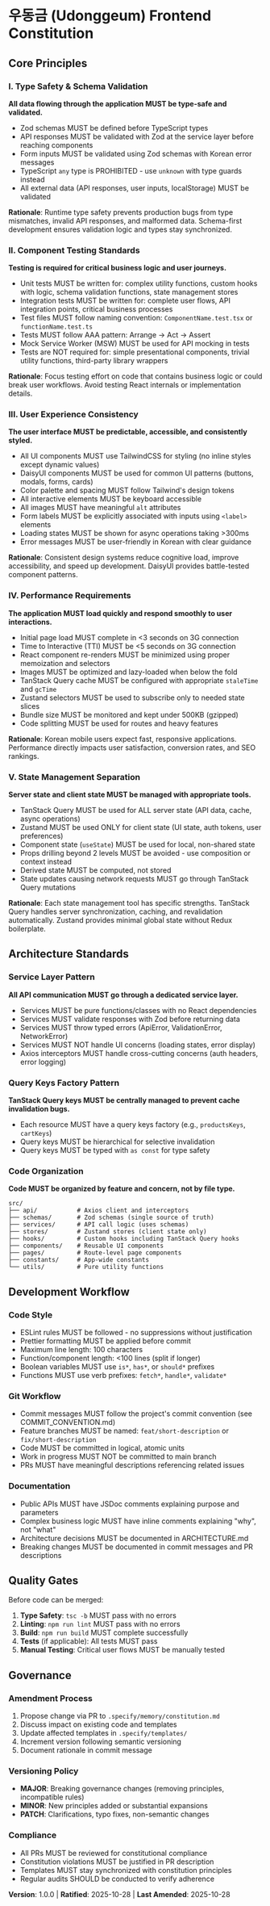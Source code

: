 <!--
Sync Impact Report:
- Version change: initial → 1.0.0
- New document: Initial constitution creation
- Principles defined:
  1. Type Safety & Schema Validation
  2. Component Testing Standards
  3. User Experience Consistency
  4. Performance Requirements
- Templates status:
  ✅ plan-template.md - Compatible with constitution principles
  ✅ spec-template.md - Compatible with constitution principles
  ✅ tasks-template.md - Compatible with constitution principles
- No pending follow-ups
-->

# 우동금 (Udonggeum) Frontend Constitution

## Core Principles

### I. Type Safety & Schema Validation

**All data flowing through the application MUST be type-safe and validated.**

- Zod schemas MUST be defined before TypeScript types
- API responses MUST be validated with Zod at the service layer before reaching components
- Form inputs MUST be validated using Zod schemas with Korean error messages
- TypeScript `any` type is PROHIBITED - use `unknown` with type guards instead
- All external data (API responses, user inputs, localStorage) MUST be validated

**Rationale**: Runtime type safety prevents production bugs from type mismatches,
invalid API responses, and malformed data. Schema-first development ensures validation
logic and types stay synchronized.

### II. Component Testing Standards

**Testing is required for critical business logic and user journeys.**

- Unit tests MUST be written for: complex utility functions, custom hooks with logic,
  schema validation functions, state management stores
- Integration tests MUST be written for: complete user flows, API integration points,
  critical business processes
- Test files MUST follow naming convention: `ComponentName.test.tsx` or `functionName.test.ts`
- Tests MUST follow AAA pattern: Arrange → Act → Assert
- Mock Service Worker (MSW) MUST be used for API mocking in tests
- Tests are NOT required for: simple presentational components, trivial utility functions,
  third-party library wrappers

**Rationale**: Focus testing effort on code that contains business logic or could break
user workflows. Avoid testing React internals or implementation details.

### III. User Experience Consistency

**The user interface MUST be predictable, accessible, and consistently styled.**

- All UI components MUST use TailwindCSS for styling (no inline styles except dynamic values)
- DaisyUI components MUST be used for common UI patterns (buttons, modals, forms, cards)
- Color palette and spacing MUST follow Tailwind's design tokens
- All interactive elements MUST be keyboard accessible
- All images MUST have meaningful `alt` attributes
- Form labels MUST be explicitly associated with inputs using `<label>` elements
- Loading states MUST be shown for async operations taking >300ms
- Error messages MUST be user-friendly in Korean with clear guidance

**Rationale**: Consistent design systems reduce cognitive load, improve accessibility,
and speed up development. DaisyUI provides battle-tested component patterns.

### IV. Performance Requirements

**The application MUST load quickly and respond smoothly to user interactions.**

- Initial page load MUST complete in <3 seconds on 3G connection
- Time to Interactive (TTI) MUST be <5 seconds on 3G connection
- React component re-renders MUST be minimized using proper memoization and selectors
- Images MUST be optimized and lazy-loaded when below the fold
- TanStack Query cache MUST be configured with appropriate `staleTime` and `gcTime`
- Zustand selectors MUST be used to subscribe only to needed state slices
- Bundle size MUST be monitored and kept under 500KB (gzipped)
- Code splitting MUST be used for routes and heavy features

**Rationale**: Korean mobile users expect fast, responsive applications. Performance
directly impacts user satisfaction, conversion rates, and SEO rankings.

### V. State Management Separation

**Server state and client state MUST be managed with appropriate tools.**

- TanStack Query MUST be used for ALL server state (API data, cache, async operations)
- Zustand MUST be used ONLY for client state (UI state, auth tokens, user preferences)
- Component state (`useState`) MUST be used for local, non-shared state
- Props drilling beyond 2 levels MUST be avoided - use composition or context instead
- Derived state MUST be computed, not stored
- State updates causing network requests MUST go through TanStack Query mutations

**Rationale**: Each state management tool has specific strengths. TanStack Query
handles server synchronization, caching, and revalidation automatically. Zustand
provides minimal global state without Redux boilerplate.

## Architecture Standards

### Service Layer Pattern

**All API communication MUST go through a dedicated service layer.**

- Services MUST be pure functions/classes with no React dependencies
- Services MUST validate responses with Zod before returning data
- Services MUST throw typed errors (ApiError, ValidationError, NetworkError)
- Services MUST NOT handle UI concerns (loading states, error display)
- Axios interceptors MUST handle cross-cutting concerns (auth headers, error logging)

### Query Keys Factory Pattern

**TanStack Query keys MUST be centrally managed to prevent cache invalidation bugs.**

- Each resource MUST have a query keys factory (e.g., `productsKeys`, `cartKeys`)
- Query keys MUST be hierarchical for selective invalidation
- Query keys MUST be typed with `as const` for type safety

### Code Organization

**Code MUST be organized by feature and concern, not by file type.**

```
src/
├── api/           # Axios client and interceptors
├── schemas/       # Zod schemas (single source of truth)
├── services/      # API call logic (uses schemas)
├── stores/        # Zustand stores (client state only)
├── hooks/         # Custom hooks including TanStack Query hooks
├── components/    # Reusable UI components
├── pages/         # Route-level page components
├── constants/     # App-wide constants
└── utils/         # Pure utility functions
```

## Development Workflow

### Code Style

- ESLint rules MUST be followed - no suppressions without justification
- Prettier formatting MUST be applied before commit
- Maximum line length: 100 characters
- Function/component length: <100 lines (split if longer)
- Boolean variables MUST use `is*`, `has*`, or `should*` prefixes
- Functions MUST use verb prefixes: `fetch*`, `handle*`, `validate*`

### Git Workflow

- Commit messages MUST follow the project's commit convention (see COMMIT_CONVENTION.md)
- Feature branches MUST be named: `feat/short-description` or `fix/short-description`
- Code MUST be committed in logical, atomic units
- Work in progress MUST NOT be committed to main branch
- PRs MUST have meaningful descriptions referencing related issues

### Documentation

- Public APIs MUST have JSDoc comments explaining purpose and parameters
- Complex business logic MUST have inline comments explaining "why", not "what"
- Architecture decisions MUST be documented in ARCHITECTURE.md
- Breaking changes MUST be documented in commit messages and PR descriptions

## Quality Gates

Before code can be merged:

1. **Type Safety**: `tsc -b` MUST pass with no errors
2. **Linting**: `npm run lint` MUST pass with no errors
3. **Build**: `npm run build` MUST complete successfully
4. **Tests** (if applicable): All tests MUST pass
5. **Manual Testing**: Critical user flows MUST be manually tested

## Governance

### Amendment Process

1. Propose change via PR to `.specify/memory/constitution.md`
2. Discuss impact on existing code and templates
3. Update affected templates in `.specify/templates/`
4. Increment version following semantic versioning
5. Document rationale in commit message

### Versioning Policy

- **MAJOR**: Breaking governance changes (removing principles, incompatible rules)
- **MINOR**: New principles added or substantial expansions
- **PATCH**: Clarifications, typo fixes, non-semantic changes

### Compliance

- All PRs MUST be reviewed for constitutional compliance
- Constitution violations MUST be justified in PR description
- Templates MUST stay synchronized with constitution principles
- Regular audits SHOULD be conducted to verify adherence

**Version**: 1.0.0 | **Ratified**: 2025-10-28 | **Last Amended**: 2025-10-28
